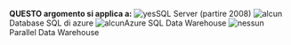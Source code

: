 **QUESTO argomento si applica a:** ![yes](media/yes.png "Sì")SQL Server \(partire 2008\) ![alcun](media/no.png "nessun")Database SQL di azure ![alcun](media/no.png "nessun")Azure SQL Data Warehouse ![nessun](media/no.png "nessun")Parallel Data Warehouse